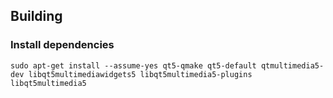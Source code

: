 

## Building

### Install dependencies

    sudo apt-get install --assume-yes qt5-qmake qt5-default qtmultimedia5-dev libqt5multimediawidgets5 libqt5multimedia5-plugins libqt5multimedia5

